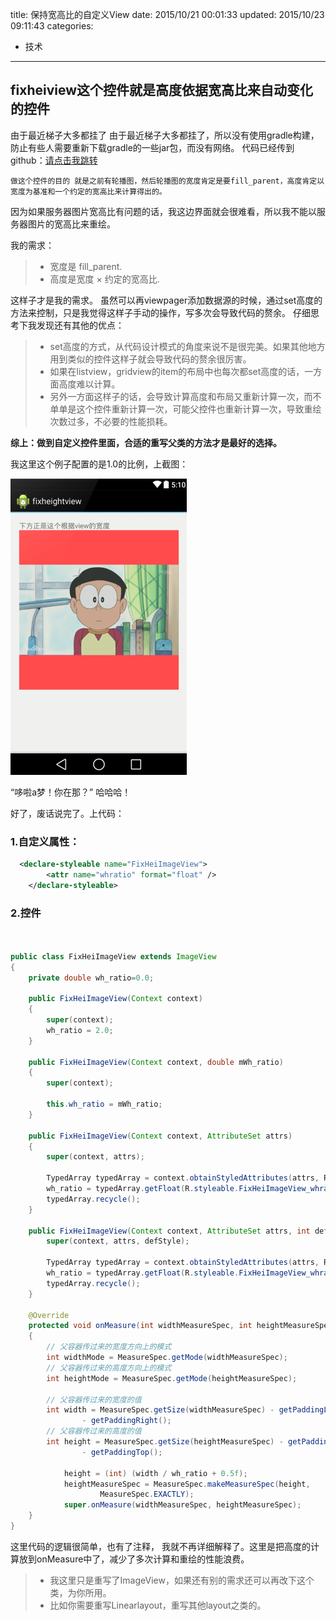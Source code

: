 title: 保持宽高比的自定义View
date: 2015/10/21 00:01:33
updated: 2015/10/23 09:11:43
categories:
- 技术
---
## fixheiview这个控件就是高度依据宽高比来自动变化的控件


由于最近梯子大多都挂了 由于最近梯子大多都挂了，所以没有使用gradle构建，防止有些人需要重新下载gradle的一些jar包，而没有网络。
代码已经传到github：[请点击我跳转](https://github.com/BruceWind/fixheiview)


	做这个控件的目的 就是之前有轮播图，然后轮播图的宽度肯定是要fill_parent，高度肯定以宽度为基准和一个约定的宽高比来计算得出的。
因为如果服务器图片宽高比有问题的话，我这边界面就会很难看，所以我不能以服务器图片的宽高比来重绘。

我的需求：
> - 宽度是 fill_parent.
> - 高度是宽度 × 约定的宽高比.

这样子才是我的需求。
虽然可以再viewpager添加数据源的时候，通过set高度的方法来控制，只是我觉得这样子手动的操作，写多次会导致代码的赘余。
仔细思考下我发现还有其他的优点：

> - set高度的方式，从代码设计模式的角度来说不是很完美。如果其他地方用到类似的控件这样子就会导致代码的赘余很厉害。
> - 如果在listview，gridview的item的布局中也每次都set高度的话，一方面高度难以计算。
> - 另外一方面这样子的话，会导致计算高度和布局又重新计算一次，而不单单是这个控件重新计算一次，可能父控件也重新计算一次，导致重绘次数过多，不必要的性能损耗。


**综上：做到自定义控件里面，合适的重写父类的方法才是最好的选择。**

我这里这个例子配置的是1.0的比例，上截图：

![](assets/5626f6d538f4110c8f000181.PNG)

“哆啦a梦！你在那？”  哈哈哈！


好了，废话说完了。上代码：


### 1.自定义属性：


``` xml
  <declare-styleable name="FixHeiImageView">
        <attr name="whratio" format="float" />
    </declare-styleable> 

```

### 2.控件

``` java


public class FixHeiImageView extends ImageView
{
	private double wh_ratio=0.0;

	public FixHeiImageView(Context context)
	{
		super(context);
		wh_ratio = 2.0;
	}
	
	public FixHeiImageView(Context context, double mWh_ratio)
	{
		super(context);

		this.wh_ratio = mWh_ratio;
	}

	public FixHeiImageView(Context context, AttributeSet attrs)
	{
		super(context, attrs);

		TypedArray typedArray = context.obtainStyledAttributes(attrs, R.styleable.FixHeiImageView);
		wh_ratio = typedArray.getFloat(R.styleable.FixHeiImageView_whratio, (float) 1.0);
		typedArray.recycle();
	}
	
	public FixHeiImageView(Context context, AttributeSet attrs, int defStyle) {
		super(context, attrs, defStyle);

		TypedArray typedArray = context.obtainStyledAttributes(attrs, R.styleable.FixHeiImageView);
		wh_ratio = typedArray.getFloat(R.styleable.FixHeiImageView_whratio, (float) 1.0);
		typedArray.recycle();
	}
	
	@Override
	protected void onMeasure(int widthMeasureSpec, int heightMeasureSpec)
	{
		// 父容器传过来的宽度方向上的模式
        int widthMode = MeasureSpec.getMode(widthMeasureSpec);
        // 父容器传过来的高度方向上的模式
        int heightMode = MeasureSpec.getMode(heightMeasureSpec);

        // 父容器传过来的宽度的值
        int width = MeasureSpec.getSize(widthMeasureSpec) - getPaddingLeft()
                - getPaddingRight();
        // 父容器传过来的高度的值
        int height = MeasureSpec.getSize(heightMeasureSpec) - getPaddingBottom()
                - getPaddingTop();

            height = (int) (width / wh_ratio + 0.5f);
            heightMeasureSpec = MeasureSpec.makeMeasureSpec(height,
                    MeasureSpec.EXACTLY);
            super.onMeasure(widthMeasureSpec, heightMeasureSpec);
	}
}

```
这里代码的逻辑很简单，也有了注释， 我就不再详细解释了。这里是把高度的计算放到onMeasure中了，减少了多次计算和重绘的性能浪费。


> - 我这里只是重写了ImageView，如果还有别的需求还可以再改下这个类，为你所用。
> - 比如你需要重写Linearlayout，重写其他layout之类的。